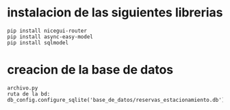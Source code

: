 #   instalacion de las siguientes librerias
    pip install nicegui-router
    pip install async-easy-model
    pip install sqlmodel



# creacion de la base de datos
    archivo.py
    ruta de la bd: db_config.configure_sqlite('base_de_datos/reservas_estacionamiento.db')

